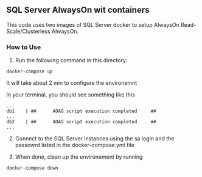 ## SQL Server AlwaysOn wit containers

This code uses two images of SQL Server docker to setup AlwaysOn Read-Scale/Clusterless AlwaysOn.


### How to Use

1. Run the following command in this directory:

```
docker-compose up
```
It will take about 2 min to configure the environemnt

In your terminal, you should see something like this
```
...
db1    | ##      AOAG script execution completed     ##
...
db2    | ##      AOAG script execution completed     ##
...
```

2. Connect to the SQL Server instances using the sa login and the passowrd listed in the docker-compose.yml file

3. When done, clean up the environement by running
```
docker-compose down
```
